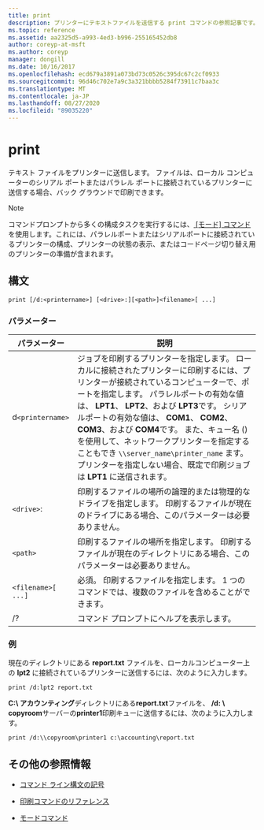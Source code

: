 ```yaml
---
title: print
description: プリンターにテキストファイルを送信する print コマンドの参照記事です。
ms.topic: reference
ms.assetid: aa2325d5-a993-4ed3-b996-255165452db8
author: coreyp-at-msft
ms.author: coreyp
manager: dongill
ms.date: 10/16/2017
ms.openlocfilehash: ecd679a3891a073bd73c0526c395dc67c2cf0933
ms.sourcegitcommit: 96d46c702e7a9c3a321bbbb5284f73911c7baa3c
ms.translationtype: MT
ms.contentlocale: ja-JP
ms.lasthandoff: 08/27/2020
ms.locfileid: "89035220"
---
```

# <a name="print"></a>print

テキスト ファイルをプリンターに送信します。 ファイルは、ローカル コンピューターのシリアル ポートまたはパラレル ポートに接続されているプリンターに送信する場合、バック グラウンドで印刷できます。

> [!NOTE]
> コマンドプロンプトから多くの構成タスクを実行するには、[ [モード] コマンド](mode.md)を使用します。これには、パラレルポートまたはシリアルポートに接続されているプリンターの構成、プリンターの状態の表示、またはコードページ切り替え用のプリンターの準備が含まれます。

## <a name="syntax"></a>構文

```
print [/d:<printername>] [<drive>:][<path>]<filename>[ ...]
```

### <a name="parameters"></a>パラメーター

| パラメーター | 説明 |
|--|--|
| d`<printername>` | ジョブを印刷するプリンターを指定します。 ローカルに接続されたプリンターに印刷するには、プリンターが接続されているコンピューターで、ポートを指定します。 パラレルポートの有効な値は、 **LPT1**、 **LPT2**、および **LPT3**です。 シリアルポートの有効な値は、 **COM1**、 **COM2**、 **COM3**、および **COM4**です。 また、キュー名 () を使用して、ネットワークプリンターを指定することもでき `\\server_name\printer_name` ます。 プリンターを指定しない場合、既定で印刷ジョブは **LPT1** に送信されます。 |
| `<drive>`: | 印刷するファイルの場所の論理的または物理的なドライブを指定します。 印刷するファイルが現在のドライブにある場合、このパラメーターは必要ありません。 |
| `<path>` | 印刷するファイルの場所を指定します。 印刷するファイルが現在のディレクトリにある場合、このパラメーターは必要ありません。 |
| `<filename>[ ...]` | 必須。 印刷するファイルを指定します。 1 つのコマンドでは、複数のファイルを含めることができます。 |
| /? | コマンド プロンプトにヘルプを表示します。 |

### <a name="examples"></a>例

現在のディレクトリにある **report.txt** ファイルを、ローカルコンピューター上の **lpt2** に接続されているプリンターに送信するには、次のように入力します。

```
print /d:lpt2 report.txt
```

**C:\ アカウンティング**ディレクトリにある**report.txt**ファイルを、 **/d: \\ copyroom**サーバーの**printer1**印刷キューに送信するには、次のように入力します。

```
print /d:\\copyroom\printer1 c:\accounting\report.txt
```

## <a name="additional-references"></a>その他の参照情報

- [コマンド ライン構文の記号](command-line-syntax-key.md)

- [印刷コマンドのリファレンス](print-command-reference.md)

- [モードコマンド](mode.md)
